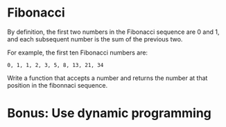 # Fibonacci

By definition, the first two numbers in the Fibonacci sequence are 0 and 1, and each subsequent number is the sum of the previous two.

For example, the first ten Fibonacci numbers are:

```
0, 1, 1, 2, 3, 5, 8, 13, 21, 34
```

Write a function that accepts a number and returns the number at that position in the fibonnaci sequence.

# Bonus: Use dynamic programming
